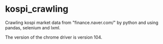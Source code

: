 # kospi_crawling
Crawling kospi market data from "finance.naver.com/" by python and using pandas, selenium and lxml.

The version of the chrome driver is version 104. 


